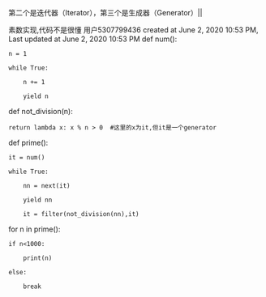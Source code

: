 

第二个是迭代器（Iterator），第三个是生成器（Generator）||  



素数实现,代码不是很懂
用户5307799436 created at June 2, 2020 10:53 PM, Last updated at June 2, 2020 10:53 PM
def num():

    n = 1

    while True:

        n += 1

        yield n

def not_division(n):

    return lambda x: x % n > 0  #这里的x为it,但it是一个generator

def prime():

    it = num()

    while True:

        nn = next(it)

        yield nn

        it = filter(not_division(nn),it)

for n in prime():

    if n<1000:

        print(n)

    else:

        break